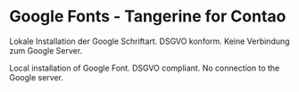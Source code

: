 # Google Fonts - Tangerine for Contao

Lokale Installation der Google Schriftart. DSGVO konform. Keine Verbindung zum Google Server.

Local installation of Google Font. DSGVO compliant. No connection to the Google server.
